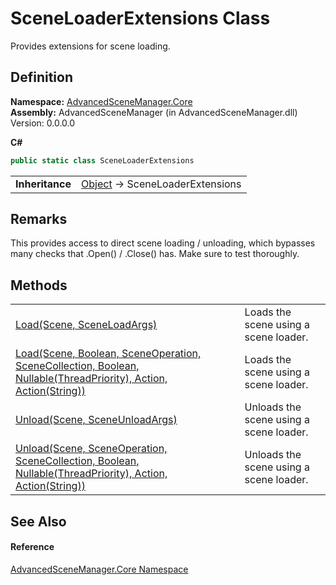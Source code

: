 # SceneLoaderExtensions Class


Provides extensions for scene loading.



## Definition
**Namespace:** <a href="N_AdvancedSceneManager_Core.md">AdvancedSceneManager.Core</a>  
**Assembly:** AdvancedSceneManager (in AdvancedSceneManager.dll) Version: 0.0.0.0

**C#**
``` C#
public static class SceneLoaderExtensions
```

<table><tr><td><strong>Inheritance</strong></td><td><a href="https://learn.microsoft.com/dotnet/api/system.object" target="_blank" rel="noopener noreferrer">Object</a>  →  SceneLoaderExtensions</td></tr>
</table>



## Remarks
This provides access to direct scene loading / unloading, which bypasses many checks that .Open() / .Close() has. Make sure to test thoroughly.

## Methods
<table>
<tr>
<td><a href="M_AdvancedSceneManager_Core_SceneLoaderExtensions_Load.md">Load(Scene, SceneLoadArgs)</a></td>
<td>Loads the scene using a scene loader.</td></tr>
<tr>
<td><a href="M_AdvancedSceneManager_Core_SceneLoaderExtensions_Load_1.md">Load(Scene, Boolean, SceneOperation, SceneCollection, Boolean, Nullable(ThreadPriority), Action, Action(String))</a></td>
<td>Loads the scene using a scene loader.</td></tr>
<tr>
<td><a href="M_AdvancedSceneManager_Core_SceneLoaderExtensions_Unload_1.md">Unload(Scene, SceneUnloadArgs)</a></td>
<td>Unloads the scene using a scene loader.</td></tr>
<tr>
<td><a href="M_AdvancedSceneManager_Core_SceneLoaderExtensions_Unload.md">Unload(Scene, SceneOperation, SceneCollection, Boolean, Nullable(ThreadPriority), Action, Action(String))</a></td>
<td>Unloads the scene using a scene loader.</td></tr>
</table>

## See Also


#### Reference
<a href="N_AdvancedSceneManager_Core.md">AdvancedSceneManager.Core Namespace</a>  
